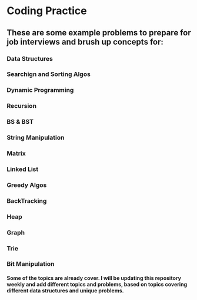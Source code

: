 # Coding Practice

## These are some example problems to prepare for job interviews and brush up concepts for:
### Data Structures 
### Searchign and Sorting Algos
### Dynamic Programming
### Recursion
### BS & BST 
### String Manipulation
### Matrix
### Linked List
### Greedy Algos
### BackTracking
### Heap
### Graph
### Trie
### Bit Manipulation

#### Some of the topics are already cover. I will be updating this repository weekly and add different topics and problems, based on topics covering different data structures and unique problems.

